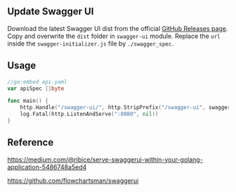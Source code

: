 ## Update Swagger UI
Download the latest Swagger UI dist from the official [GitHub Releases page](https://github.com/swagger-api/swagger-ui/releases/latest). Copy and overwrite the `dist` folder in `swagger-ui` module. Replace the `url` inside the `swagger-initializer.js` file by `./swagger_spec`.

## Usage
```go
//go:embed api.yaml
var apiSpec []byte

func main() {
	http.Handle("/swagger-ui/", http.StripPrefix("/swagger-ui", swaggerui.Handler(apiSpec)))
	log.Fatal(http.ListenAndServe(":8080", nil))
}
```

## Reference
https://medium.com/@ribice/serve-swaggerui-within-your-golang-application-5486748a5ed4

https://github.com/flowchartsman/swaggerui